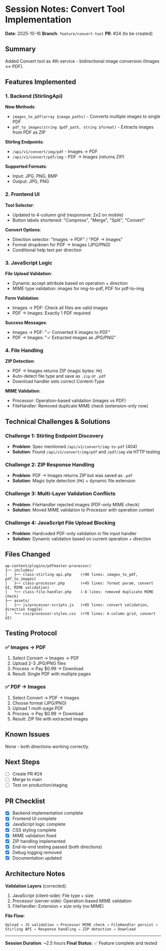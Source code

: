 # Session Notes: Convert Tool Implementation

**Date**: 2025-10-16
**Branch**: `feature/convert-tool`
**PR**: #24 (to be created)

## Summary

Added Convert tool as 4th service - bidirectional image conversion (Images ↔ PDF).

## Features Implemented

### 1. Backend (StirlingApi)

**New Methods**:
- `images_to_pdf(array $image_paths)` - Converts multiple images to single PDF
- `pdf_to_images(string $pdf_path, string $format)` - Extracts images from PDF as ZIP

**Stirling Endpoints**:
- `/api/v1/convert/img/pdf` - Images → PDF
- `/api/v1/convert/pdf/img` - PDF → Images (returns ZIP)

**Supported Formats**:
- Input: JPG, PNG, BMP
- Output: JPG, PNG

### 2. Frontend UI

**Tool Selector**:
- Updated to 4-column grid (responsive: 2x2 on mobile)
- Button labels shortened: "Compress", "Merge", "Split", "Convert"

**Convert Options**:
- Direction selector: "Images → PDF" / "PDF → Images"
- Format dropdown for PDF → Images (JPG/PNG)
- Conditional help text per direction

### 3. JavaScript Logic

**File Upload Validation**:
- Dynamic accept attribute based on operation + direction
- MIME type validation: images for img-to-pdf, PDF for pdf-to-img

**Form Validation**:
- Images → PDF: Check all files are valid images
- PDF → Images: Exactly 1 PDF required

**Success Messages**:
- Images → PDF: "✓ Converted X images to PDF"
- PDF → Images: "✓ Extracted images as JPG/PNG"

### 4. File Handling

**ZIP Detection**:
- PDF → Images returns ZIP (magic bytes: `PK`)
- Auto-detect file type and save as `.zip` or `.pdf`
- Download handler sets correct Content-Type

**MIME Validation**:
- Processor: Operation-based validation (images vs PDF)
- FileHandler: Removed duplicate MIME check (extension-only now)

## Technical Challenges & Solutions

### Challenge 1: Stirling Endpoint Discovery
- **Problem**: Spec mentioned `/api/v1/convert/img-to-pdf` (404)
- **Solution**: Found `/api/v1/convert/img/pdf` and `/pdf/img` via HTTP testing

### Challenge 2: ZIP Response Handling
- **Problem**: PDF → Images returns ZIP but was saved as `.pdf`
- **Solution**: Magic byte detection (`PK`) + dynamic file extension

### Challenge 3: Multi-Layer Validation Conflicts
- **Problem**: FileHandler rejected images (PDF-only MIME check)
- **Solution**: Moved MIME validation to Processor with operation context

### Challenge 4: JavaScript File Upload Blocking
- **Problem**: Hardcoded PDF-only validation in file input handler
- **Solution**: Dynamic validation based on current operation + direction

## Files Changed

```
wp-content/plugins/pdfmaster-processor/
├── includes/
│   ├── class-stirling-api.php    (+90 lines: images_to_pdf, pdf_to_images)
│   ├── class-processor.php       (+45 lines: format param, convert UI, MIME validation)
│   └── class-file-handler.php    (-8 lines: removed duplicate MIME check)
├── assets/
│   ├── js/processor-scripts.js   (+85 lines: convert validation, direction toggle)
│   └── css/processor-styles.css  (+70 lines: 4-column grid, convert UI)
```

## Testing Protocol

### ✅ Images → PDF
1. Select Convert → Images → PDF
2. Upload 2-3 JPG/PNG files
3. Process → Pay $0.99 → Download
4. Result: Single PDF with multiple pages

### ✅ PDF → Images
1. Select Convert → PDF → Images
2. Choose format (JPG/PNG)
3. Upload 1 multi-page PDF
4. Process → Pay $0.99 → Download
5. Result: ZIP file with extracted images

## Known Issues

None - both directions working correctly.

## Next Steps

- [ ] Create PR #24
- [ ] Merge to main
- [ ] Test on production/staging

## PR Checklist

- [x] Backend implementation complete
- [x] Frontend UI complete
- [x] JavaScript logic complete
- [x] CSS styling complete
- [x] MIME validation fixed
- [x] ZIP handling implemented
- [x] End-to-end testing passed (both directions)
- [x] Debug logging removed
- [x] Documentation updated

## Architecture Notes

**Validation Layers** (corrected):
1. JavaScript (client-side): File type + size
2. Processor (server-side): Operation-based MIME validation
3. FileHandler: Extension + size only (no MIME)

**File Flow**:
```
Upload → JS validation → Processor MIME check → FileHandler persist →
Stirling API → Response handling → ZIP detection → Download
```

---

**Session Duration**: ~2.5 hours
**Final Status**: ✅ Feature complete and tested

